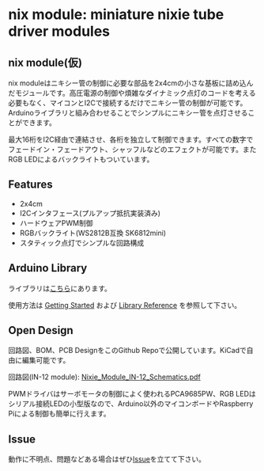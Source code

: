 # nix module: miniature nixie tube driver modules

## nix module(仮)
nix moduleはニキシー管の制御に必要な部品を2x4cmの小さな基板に詰め込んだモジュールです。高圧電源の制御や煩雑なダイナミック点灯のコードを考える必要もなく、マイコンとI2Cで接続するだけでニキシー管の制御が可能です。Arduinoライブラリと組み合わせることでシンプルにニキシー管を点灯させることができます。

最大16桁をI2C経由で連結させ、各桁を独立して制御できます。すべての数字でフェードイン・フェードアウト、シャッフルなどのエフェクトが可能です。またRGB LEDによるバックライトもついています。


## Features
- 2x4cm
- I2Cインタフェース(プルアップ抵抗実装済み)
- ハードウェアPWM制御
- RGBバックライト(WS2812B互換 SK6812mini)
- スタティック点灯でシンプルな回路構成

## Arduino Library
ライブラリは[こちら](https://github.com/minori24/Lib_Nixie_Module)にあります。


使用方法は [Getting Started](doc/getting_started.md) および [Library Reference](doc/library_reference.md) を参照して下さい。

## Open Design
回路図、BOM、PCB DesignをこのGithub Repoで公開しています。KiCadで自由に編集可能です。

回路図(IN-12 module): [Nixie_Module_IN-12_Schematics.pdf](doc/Nixie_Module_IN-12_Schematics.pdf)

PWMドライバはサーボモータの制御によく使われるPCA9685PW、RGB LEDはシリアル接続LEDの小型版なので、Arduino以外のマイコンボードやRaspberry Piによる制御も簡単に行えます。

## Issue
動作に不明点、問題などある場合はぜひ[Issue](https://github.com/minori24/NixieModule/issues)を立てて下さい。
